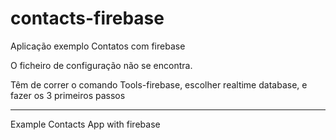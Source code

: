 # contacts-firebase

Aplicação exemplo Contatos com firebase

O ficheiro de configuração não se encontra.

Têm de correr o comando Tools-firebase, escolher realtime database, e fazer os 3 primeiros passos

-----------------------

Example Contacts App with firebase


